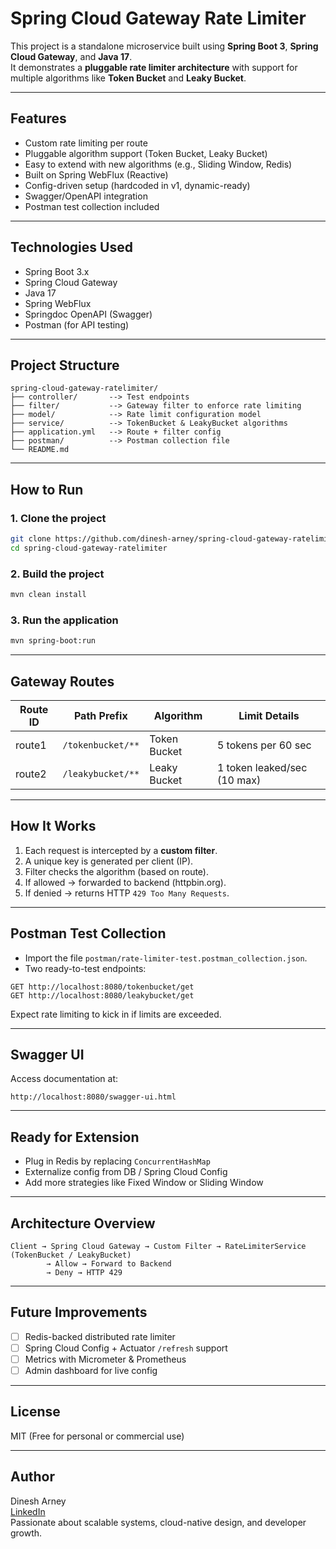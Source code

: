 
# Spring Cloud Gateway Rate Limiter

This project is a standalone microservice built using **Spring Boot 3**, **Spring Cloud Gateway**, and **Java 17**.  
It demonstrates a **pluggable rate limiter architecture** with support for multiple algorithms like **Token Bucket** and **Leaky Bucket**.

---

## Features

- Custom rate limiting per route
- Pluggable algorithm support (Token Bucket, Leaky Bucket)
- Easy to extend with new algorithms (e.g., Sliding Window, Redis)
- Built on Spring WebFlux (Reactive)
- Config-driven setup (hardcoded in v1, dynamic-ready)
- Swagger/OpenAPI integration
- Postman test collection included

---

## Technologies Used

- Spring Boot 3.x
- Spring Cloud Gateway
- Java 17
- Spring WebFlux
- Springdoc OpenAPI (Swagger)
- Postman (for API testing)

---

## Project Structure

```
spring-cloud-gateway-ratelimiter/
├── controller/       --> Test endpoints
├── filter/           --> Gateway filter to enforce rate limiting
├── model/            --> Rate limit configuration model
├── service/          --> TokenBucket & LeakyBucket algorithms
├── application.yml   --> Route + filter config
├── postman/          --> Postman collection file
└── README.md
```

---

## How to Run

### 1. Clone the project

```bash
git clone https://github.com/dinesh-arney/spring-cloud-gateway-ratelimiter.git
cd spring-cloud-gateway-ratelimiter
```

### 2. Build the project

```bash
mvn clean install
```

### 3. Run the application

```bash
mvn spring-boot:run
```

---

## Gateway Routes

| Route ID | Path Prefix         | Algorithm     | Limit Details           |
|----------|----------------------|---------------|--------------------------|
| route1   | `/tokenbucket/**`    | Token Bucket  | 5 tokens per 60 sec      |
| route2   | `/leakybucket/**`    | Leaky Bucket  | 1 token leaked/sec (10 max) |

---

## How It Works

1. Each request is intercepted by a **custom filter**.
2. A unique key is generated per client (IP).
3. Filter checks the algorithm (based on route).
4. If allowed → forwarded to backend (httpbin.org).
5. If denied → returns HTTP `429 Too Many Requests`.

---

## Postman Test Collection

- Import the file `postman/rate-limiter-test.postman_collection.json`.
- Two ready-to-test endpoints:

```
GET http://localhost:8080/tokenbucket/get
GET http://localhost:8080/leakybucket/get
```

Expect rate limiting to kick in if limits are exceeded.

---

## Swagger UI

Access documentation at:

```
http://localhost:8080/swagger-ui.html
```

---

## Ready for Extension

- Plug in Redis by replacing `ConcurrentHashMap`
- Externalize config from DB / Spring Cloud Config
- Add more strategies like Fixed Window or Sliding Window

---

## Architecture Overview

```
Client → Spring Cloud Gateway → Custom Filter → RateLimiterService (TokenBucket / LeakyBucket)
        → Allow → Forward to Backend
        → Deny → HTTP 429
```

---

## Future Improvements

- [ ] Redis-backed distributed rate limiter
- [ ] Spring Cloud Config + Actuator `/refresh` support
- [ ] Metrics with Micrometer & Prometheus
- [ ] Admin dashboard for live config

---

## License

MIT (Free for personal or commercial use)

---

## Author

Dinesh Arney  
[LinkedIn](https://linkedin.com/in/dinesharney)  
Passionate about scalable systems, cloud-native design, and developer growth.
